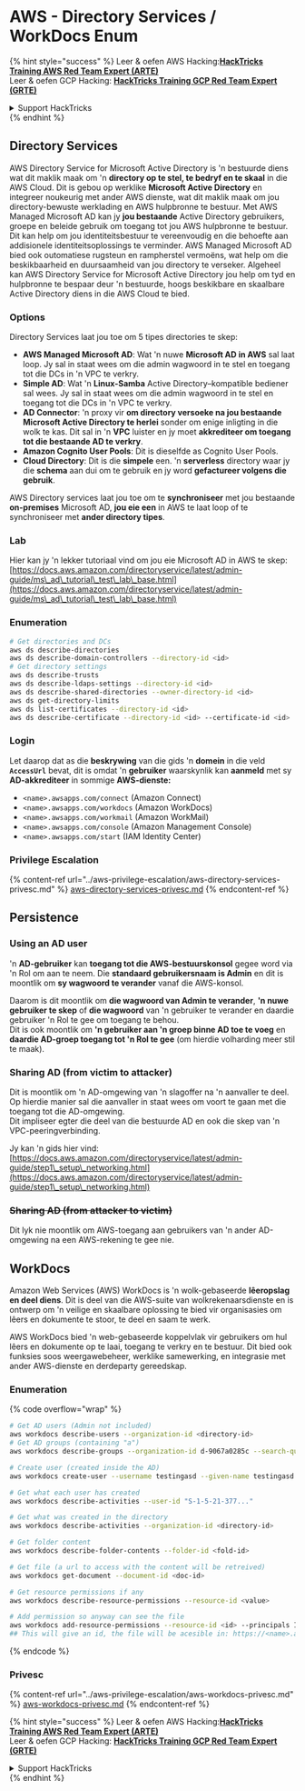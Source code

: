 # AWS - Directory Services / WorkDocs Enum

{% hint style="success" %}
Leer & oefen AWS Hacking:<img src="../../../.gitbook/assets/image (1).png" alt="" data-size="line">[**HackTricks Training AWS Red Team Expert (ARTE)**](https://training.hacktricks.xyz/courses/arte)<img src="../../../.gitbook/assets/image (1).png" alt="" data-size="line">\
Leer & oefen GCP Hacking: <img src="../../../.gitbook/assets/image (2).png" alt="" data-size="line">[**HackTricks Training GCP Red Team Expert (GRTE)**<img src="../../../.gitbook/assets/image (2).png" alt="" data-size="line">](https://training.hacktricks.xyz/courses/grte)

<details>

<summary>Support HackTricks</summary>

* Kyk na die [**subskripsie planne**](https://github.com/sponsors/carlospolop)!
* **Sluit aan by die** 💬 [**Discord groep**](https://discord.gg/hRep4RUj7f) of die [**telegram groep**](https://t.me/peass) of **volg** ons op **Twitter** 🐦 [**@hacktricks\_live**](https://twitter.com/hacktricks\_live)**.**
* **Deel hacking truuks deur PRs in te dien na die** [**HackTricks**](https://github.com/carlospolop/hacktricks) en [**HackTricks Cloud**](https://github.com/carlospolop/hacktricks-cloud) github repos.

</details>
{% endhint %}

## Directory Services

AWS Directory Service for Microsoft Active Directory is 'n bestuurde diens wat dit maklik maak om 'n **directory op te stel, te bedryf en te skaal** in die AWS Cloud. Dit is gebou op werklike **Microsoft Active Directory** en integreer noukeurig met ander AWS dienste, wat dit maklik maak om jou directory-bewuste werklading en AWS hulpbronne te bestuur. Met AWS Managed Microsoft AD kan jy **jou bestaande** Active Directory gebruikers, groepe en beleide gebruik om toegang tot jou AWS hulpbronne te bestuur. Dit kan help om jou identiteitsbestuur te vereenvoudig en die behoefte aan addisionele identiteitsoplossings te verminder. AWS Managed Microsoft AD bied ook outomatiese rugsteun en rampherstel vermoëns, wat help om die beskikbaarheid en duursaamheid van jou directory te verseker. Algeheel kan AWS Directory Service for Microsoft Active Directory jou help om tyd en hulpbronne te bespaar deur 'n bestuurde, hoogs beskikbare en skaalbare Active Directory diens in die AWS Cloud te bied.

### Options

Directory Services laat jou toe om 5 tipes directories te skep:

* **AWS Managed Microsoft AD**: Wat 'n nuwe **Microsoft AD in AWS** sal laat loop. Jy sal in staat wees om die admin wagwoord in te stel en toegang tot die DCs in 'n VPC te verkry.
* **Simple AD**: Wat 'n **Linux-Samba** Active Directory–kompatible bediener sal wees. Jy sal in staat wees om die admin wagwoord in te stel en toegang tot die DCs in 'n VPC te verkry.
* **AD Connector**: 'n proxy vir **om directory versoeke na jou bestaande Microsoft Active Directory te herlei** sonder om enige inligting in die wolk te kas. Dit sal in 'n **VPC** luister en jy moet **akkrediteer om toegang tot die bestaande AD te verkry**.
* **Amazon Cognito User Pools**: Dit is dieselfde as Cognito User Pools.
* **Cloud Directory**: Dit is die **simpele** een. 'n **serverless** directory waar jy die **schema** aan dui om te gebruik en jy word **gefactureer volgens die gebruik**.

AWS Directory services laat jou toe om te **synchroniseer** met jou bestaande **on-premises** Microsoft AD, **jou eie een** in AWS te laat loop of te synchroniseer met **ander directory tipes**.

### Lab

Hier kan jy 'n lekker tutoriaal vind om jou eie Microsoft AD in AWS te skep: [https://docs.aws.amazon.com/directoryservice/latest/admin-guide/ms\_ad\_tutorial\_test\_lab\_base.html](https://docs.aws.amazon.com/directoryservice/latest/admin-guide/ms\_ad\_tutorial\_test\_lab\_base.html)

### Enumeration
```bash
# Get directories and DCs
aws ds describe-directories
aws ds describe-domain-controllers --directory-id <id>
# Get directory settings
aws ds describe-trusts
aws ds describe-ldaps-settings --directory-id <id>
aws ds describe-shared-directories --owner-directory-id <id>
aws ds get-directory-limits
aws ds list-certificates --directory-id <id>
aws ds describe-certificate --directory-id <id> --certificate-id <id>
```
### Login

Let daarop dat as die **beskrywing** van die gids 'n **domein** in die veld **`AccessUrl`** bevat, dit is omdat 'n **gebruiker** waarskynlik kan **aanmeld** met sy **AD-akkrediteer** in sommige **AWS-dienste:**

* `<name>.awsapps.com/connect` (Amazon Connect)
* `<name>.awsapps.com/workdocs` (Amazon WorkDocs)
* `<name>.awsapps.com/workmail` (Amazon WorkMail)
* `<name>.awsapps.com/console` (Amazon Management Console)
* `<name>.awsapps.com/start` (IAM Identity Center)

### Privilege Escalation

{% content-ref url="../aws-privilege-escalation/aws-directory-services-privesc.md" %}
[aws-directory-services-privesc.md](../aws-privilege-escalation/aws-directory-services-privesc.md)
{% endcontent-ref %}

## Persistence

### Using an AD user

'n **AD-gebruiker** kan **toegang tot die AWS-bestuurskonsol** gegee word via 'n Rol om aan te neem. Die **standaard gebruikersnaam is Admin** en dit is moontlik om **sy wagwoord te verander** vanaf die AWS-konsol.

Daarom is dit moontlik om **die wagwoord van Admin te verander**, **'n nuwe gebruiker te skep** of **die wagwoord** van 'n gebruiker te verander en daardie gebruiker 'n Rol te gee om toegang te behou.\
Dit is ook moontlik om **'n gebruiker aan 'n groep binne AD toe te voeg** en **daardie AD-groep toegang tot 'n Rol te gee** (om hierdie volharding meer stil te maak).

### Sharing AD (from victim to attacker)

Dit is moontlik om 'n AD-omgewing van 'n slagoffer na 'n aanvaller te deel. Op hierdie manier sal die aanvaller in staat wees om voort te gaan met die toegang tot die AD-omgewing.\
Dit impliseer egter die deel van die bestuurde AD en ook die skep van 'n VPC-peeringverbinding.

Jy kan 'n gids hier vind: [https://docs.aws.amazon.com/directoryservice/latest/admin-guide/step1\_setup\_networking.html](https://docs.aws.amazon.com/directoryservice/latest/admin-guide/step1\_setup\_networking.html)

### ~~Sharing AD (from attacker to victim)~~

Dit lyk nie moontlik om AWS-toegang aan gebruikers van 'n ander AD-omgewing na een AWS-rekening te gee nie.

## WorkDocs

Amazon Web Services (AWS) WorkDocs is 'n wolk-gebaseerde **lêeropslag en deel diens**. Dit is deel van die AWS-suite van wolkrekenaarsdienste en is ontwerp om 'n veilige en skaalbare oplossing te bied vir organisasies om lêers en dokumente te stoor, te deel en saam te werk.

AWS WorkDocs bied 'n web-gebaseerde koppelvlak vir gebruikers om hul lêers en dokumente op te laai, toegang te verkry en te bestuur. Dit bied ook funksies soos weergawebeheer, werklike samewerking, en integrasie met ander AWS-dienste en derdeparty gereedskap.

### Enumeration

{% code overflow="wrap" %}
```bash
# Get AD users (Admin not included)
aws workdocs describe-users --organization-id <directory-id>
# Get AD groups (containing "a")
aws workdocs describe-groups --organization-id d-9067a0285c --search-query a

# Create user (created inside the AD)
aws workdocs create-user --username testingasd --given-name testingasd --surname testingasd --password <password> --email-address name@directory.domain --organization-id <directory-id>

# Get what each user has created
aws workdocs describe-activities --user-id "S-1-5-21-377..."

# Get what was created in the directory
aws workdocs describe-activities --organization-id <directory-id>

# Get folder content
aws workdocs describe-folder-contents --folder-id <fold-id>

# Get file (a url to access with the content will be retreived)
aws workdocs get-document --document-id <doc-id>

# Get resource permissions if any
aws workdocs describe-resource-permissions --resource-id <value>

# Add permission so anyway can see the file
aws workdocs add-resource-permissions --resource-id <id> --principals Id=anonymous,Type=ANONYMOUS,Role=VIEWER
## This will give an id, the file will be acesible in: https://<name>.awsapps.com/workdocs/index.html#/share/document/<id>
```
{% endcode %}

### Privesc

{% content-ref url="../aws-privilege-escalation/aws-workdocs-privesc.md" %}
[aws-workdocs-privesc.md](../aws-privilege-escalation/aws-workdocs-privesc.md)
{% endcontent-ref %}

{% hint style="success" %}
Leer & oefen AWS Hacking:<img src="../../../.gitbook/assets/image (1).png" alt="" data-size="line">[**HackTricks Training AWS Red Team Expert (ARTE)**](https://training.hacktricks.xyz/courses/arte)<img src="../../../.gitbook/assets/image (1).png" alt="" data-size="line">\
Leer & oefen GCP Hacking: <img src="../../../.gitbook/assets/image (2).png" alt="" data-size="line">[**HackTricks Training GCP Red Team Expert (GRTE)**<img src="../../../.gitbook/assets/image (2).png" alt="" data-size="line">](https://training.hacktricks.xyz/courses/grte)

<details>

<summary>Support HackTricks</summary>

* Kyk na die [**subskripsie planne**](https://github.com/sponsors/carlospolop)!
* **Sluit aan by die** 💬 [**Discord groep**](https://discord.gg/hRep4RUj7f) of die [**telegram groep**](https://t.me/peass) of **volg** ons op **Twitter** 🐦 [**@hacktricks\_live**](https://twitter.com/hacktricks\_live)**.**
* **Deel hacking truuks deur PRs in te dien na die** [**HackTricks**](https://github.com/carlospolop/hacktricks) en [**HackTricks Cloud**](https://github.com/carlospolop/hacktricks-cloud) github repos.

</details>
{% endhint %}
